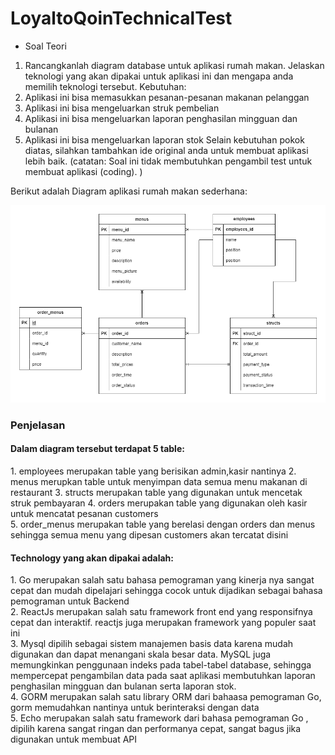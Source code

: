# LoyaltoQoinTechnicalTest
- Soal Teori
1. Rancangkanlah diagram database untuk aplikasi rumah makan.
Jelaskan teknologi yang akan dipakai untuk aplikasi ini dan mengapa anda memilih teknologi
tersebut.
Kebutuhan:
1. Aplikasi ini bisa memasukkan pesanan-pesanan makanan pelanggan
2. Aplikasi ini bisa mengeluarkan struk pembelian
3. Aplikasi ini bisa mengeluarkan laporan penghasilan mingguan dan bulanan
4. Aplikasi ini bisa mengeluarkan laporan stok
Selain kebutuhan pokok diatas, silahkan tambahkan ide original anda untuk membuat aplikasi
lebih baik.
(catatan: Soal ini tidak membutuhkan pengambil test untuk membuat aplikasi (coding). )

Berikut adalah Diagram aplikasi rumah makan sederhana:

<img src="Soal-1/diagram.png">

<h3>Penjelasan</h3>

<h4>Dalam diagram tersebut terdapat 5 table:</h4>
1. employees merupakan table yang berisikan admin,kasir nantinya
2. menus merupkan table untuk menyimpan data semua menu makanan di restaurant
3. structs merupakan table yang digunakan untuk mencetak struk pembayaran
4. orders merupakan table yang digunakan oleh kasir untuk mencatat pesanan customers<br>
5. order_menus merupakan table yang berelasi dengan orders dan menus sehingga semua menu yang dipesan customers akan tercatat disini

<h4>Technology yang akan dipakai adalah:</h4>
1. Go merupakan salah satu bahasa pemograman yang kinerja nya sangat cepat dan mudah dipelajari sehingga cocok untuk dijadikan sebagai bahasa pemograman untuk Backend<br>
2. ReactJs merupakan salah satu framework front end yang responsifnya cepat dan interaktif. reactjs juga merupakan framework yang populer saat ini<br>
3. Mysql dipilih sebagai sistem manajemen basis data karena mudah digunakan dan dapat menangani skala besar data. MySQL juga memungkinkan penggunaan indeks pada tabel-tabel database, sehingga mempercepat pengambilan data pada saat aplikasi membutuhkan laporan penghasilan mingguan dan bulanan serta laporan stok.<br>
4. GORM merupakan salah satu library ORM dari bahaasa pemograman Go, gorm memudahkan nantinya untuk berinteraksi dengan data<br>
5. Echo merupakan salah satu framework dari bahasa pemograman Go , dipilih karena sangat ringan dan performanya cepat, sangat bagus jika digunakan untuk membuat API<br>
